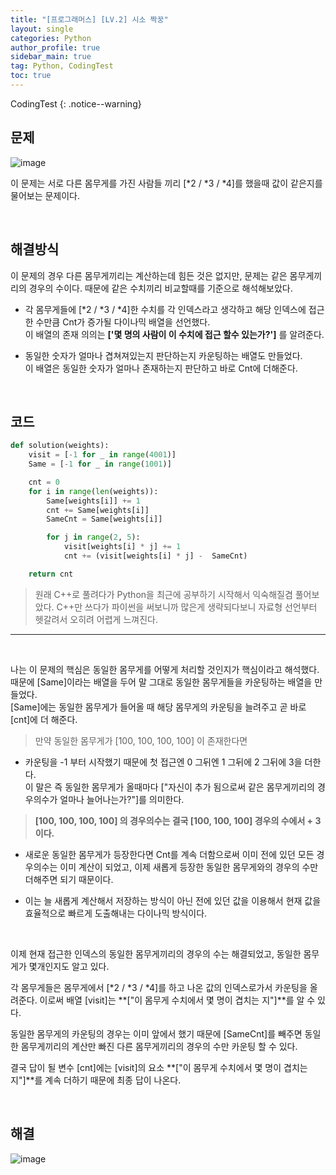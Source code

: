 ```yaml
---
title: "[프로그래머스] [LV.2] 시소 짝꿍"
layout: single
categories: Python
author_profile: true
sidebar_main: true
tag: Python, CodingTest
toc: true
---
```



CodingTest
{: .notice--warning}



## 문제


![image](https://user-images.githubusercontent.com/69719507/227583123-5ed54614-b6f1-4df1-965b-6f4a9533f74e.png)


이 문제는 서로 다른 몸무게를 가진 사람들 끼리 [*2 / *3 / *4]를 했을때 값이 같은지를 물어보는 문제이다.


<br>


## 해결방식

이 문제의 경우 다른 몸무게끼리는 계산하는데 힘든 것은 없지만, 문제는 같은 몸무게끼리의 경우의 수이다. 때문에 같은 수치끼리 비교할때를 기준으로 해석해보았다.

* 각 몸무게들에 [*2 / *3 / *4]한 수치를 각 인덱스라고 생각하고 해당 인덱스에 접근한 수만큼 Cnt가 증가될 다이나믹 배열을 선언했다.   
이 배열의 존재 의의는 **['몇 명의 사람이 이 수치에 접근 할수 있는가?']** 를 알려준다.

* 동일한 숫자가 얼마나 겹쳐져있는지 판단하는지 카운팅하는 배열도 만들었다.  
이 배열은 동일한 숫자가 얼마나 존재하는지 판단하고 바로 Cnt에 더해준다.


<br>


## 코드

```python
def solution(weights):
    visit = [-1 for _ in range(4001)]
    Same = [-1 for _ in range(1001)]

    cnt = 0
    for i in range(len(weights)):
        Same[weights[i]] += 1
        cnt += Same[weights[i]]
        SameCnt = Same[weights[i]]

        for j in range(2, 5):               
            visit[weights[i] * j] += 1
            cnt += (visit[weights[i] * j] -  SameCnt)

    return cnt
 ```


> 원래 C++로 풀려다가 Python을 최근에 공부하기 시작해서 익숙해질겸 풀어보았다.
C++만 쓰다가 파이썬을 써보니까 많은게 생략되다보니 자료형 선언부터 헷갈려서 오히려 어렵게 느껴진다.

***

<br>




나는 이 문제의 핵심은 동일한 몸무게를 어떻게 처리할 것인지가 핵심이라고 해석했다.
때문에 [Same]이라는 배열을 두어 말 그대로 동일한 몸무게들을 카운팅하는 배열을 만들었다.  
[Same]에는 동일한 몸무게가 들어올 때 해당 몸무게의 카운팅을 늘려주고 곧 바로 [cnt]에 더 해준다.


> 만약 동일한 몸무게가 [100, 100, 100, 100] 이 존재한다면  

 * 카운팅을 -1 부터 시작했기 때문에 첫 접근엔 0 그뒤엔 1 그뒤에 2 그뒤에 3을 더한다.    
 이 말은 즉 동일한 몸무게가 올때마다 ["자신이 추가 됨으로써 같은 몸무게끼리의 경우의수가 얼마나 늘어나는가?"]를 의미한다. 

> **[100, 100, 100, 100] 의 경우의수는 결국 [100, 100, 100] 경우의 수에서 + 3 이다.**

 * 새로운 동일한 몸무게가 등장한다면 Cnt를 계속 더함으로써 이미 전에 있던 모든 경우의수는 이미 계산이 되었고, 이제 새롭게 등장한 동일한 몸무게와의 경우의 수만 더해주면 되기 때문이다.

 * 이는 늘 새롭게 계산해서 저장하는 방식이 아닌 전에 있던 값을 이용해서 현재 값을 효율적으로 빠르게 도출해내는 다이나믹 방식이다.       
 <br>


이제 현재 접근한 인덱스의 동일한 몸무게끼리의 경우의 수는 해결되었고, 동일한 몸무게가 몇개인지도 알고 있다.

각 몸무게들은 몸무게에서 [*2 / *3 / *4]를 하고 나온 값의 인덱스로가서 카운팅을 올려준다. 
이로써 배열 [visit]는 **["이 몸무게 수치에서 몇 명이 겹치는 지"]**를 알 수 있다.

동일한 몸무게의 카운팅의 경우는 이미 앞에서 했기 때문에 [SameCnt]를 빼주면 동일한 몸무게끼리의 계산만 빠진 다른 몸무게끼리의 경우의 수만 카운팅 할 수 있다.

결국 답이 될 변수 [cnt]에는 [visit]의 요소 **["이 몸무게 수치에서 몇 명이 겹치는 지"]**를 계속 더하기 때문에 최종 답이 나온다.


<br>



## 해결


![image](https://user-images.githubusercontent.com/69719507/227594030-d284fe14-78d0-4174-93eb-0f6d62808f2e.png)